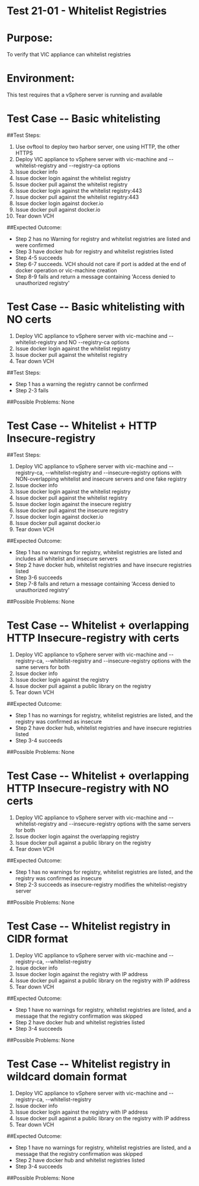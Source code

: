 Test 21-01 - Whitelist Registries
=======

# Purpose:
To verify that VIC appliance can whitelist registries

# Environment:
This test requires that a vSphere server is running and available

Test Case -- Basic whitelisting
=========

##Test Steps:
1. Use ovftool to deploy two harbor server, one using HTTP, the other HTTPS
2. Deploy VIC appliance to vSphere server with vic-machine and --whitelist-registry and --registry-ca options
3. Issue docker info
4. Issue docker login against the whitelist registry
5. Issue docker pull against the whitelist registry
6. Issue docker login against the whitelist registry:443
7. Issue docker pull against the whitelist registry:443
8. Issue docker login against docker.io
9. Issue docker pull against docker.io
10. Tear down VCH

##Expected Outcome:
* Step 2 has no Warning for registry and whitelist registries are listed and were confirmed
* Step 3 have docker hub for registry and whitelist registries listed
* Step 4-5 succeeds
* Step 6-7 succeeds.  VCH should not care if port is added at the end of docker operation or vic-machine creation
* Step 8-9 fails and return a message containing 'Access denied to unauthorized registry'


Test Case -- Basic whitelisting with NO certs
=========
1. Deploy VIC appliance to vSphere server with vic-machine and --whitelist-registry and NO --registry-ca options
2. Issue docker login against the whitelist registry
3. Issue docker pull against the whitelist registry
4. Tear down VCH

##Test Steps:
* Step 1 has a warning the registry cannot be confirmed
* Step 2-3 fails

##Possible Problems:
None


Test Case -- Whitelist + HTTP Insecure-registry
=========

##Test Steps:
1. Deploy VIC appliance to vSphere server with vic-machine and --registry-ca, --whitelist-registry and --insecure-registry options with NON-overlapping whitelist and insecure servers and one fake registry
2. Issue docker info
3. Issue docker login against the whitelist registry
4. Issue docker pull against the whitelist registry
5. Issue docker login against the insecure registry
6. Issue docker pull against the insecure registry
7. Issue docker login against docker.io
8. Issue docker pull against docker.io
9. Tear down VCH

##Expected Outcome:
* Step 1 has no warnings for registry, whitelist registries are listed and includes all whitelist and insecure servers
* Step 2 have docker hub, whitelist registries and have insecure registries listed
* Step 3-6 succeeds
* Step 7-8 fails and return a message containing 'Access denied to unauthorized registry'

##Possible Problems:
None


Test Case -- Whitelist + overlapping HTTP Insecure-registry with certs
=========

1. Deploy VIC appliance to vSphere server with vic-machine and --registry-ca, --whitelist-registry and --insecure-registry options with the same servers for both
2. Issue docker info
3. Issue docker login against the registry
4. Issue docker pull against a public library on the registry
5. Tear down VCH

##Expected Outcome:
* Step 1 has no warnings for registry, whitelist registries are listed, and the registry was confirmed as insecure
* Step 2 have docker hub, whitelist registries and have insecure registries listed
* Step 3-4 succeeds

##Possible Problems:
None


Test Case -- Whitelist + overlapping HTTP Insecure-registry with NO certs
=========

1. Deploy VIC appliance to vSphere server with vic-machine and --whitelist-registry and --insecure-registry options with the same servers for both
2. Issue docker login against the overlapping registry
3. Issue docker pull against a public library on the registry
4. Tear down VCH

##Expected Outcome:
* Step 1 has no warnings for registry, whitelist registries are listed, and the registry was confirmed as insecure
* Step 2-3 succeeds as insecure-registry modifies the whitelist-registry server

##Possible Problems:
None


Test Case -- Whitelist registry in CIDR format
=========

1. Deploy VIC appliance to vSphere server with vic-machine and --registry-ca, --whitelist-registry
2. Issue docker info
3. Issue docker login against the registry with IP address
4. Issue docker pull against a public library on the registry with IP address
5. Tear down VCH

##Expected Outcome:
* Step 1 have no warnings for registry, whitelist registries are listed, and a message that the registry confirmation was skipped
* Step 2 have docker hub and whitelist registries listed
* Step 3-4 succeeds

##Possible Problems:
None


Test Case -- Whitelist registry in wildcard domain format
=========

1. Deploy VIC appliance to vSphere server with vic-machine and --registry-ca, --whitelist-registry
2. Issue docker info
3. Issue docker login against the registry with IP address
4. Issue docker pull against a public library on the registry with IP address
5. Tear down VCH

##Expected Outcome:
* Step 1 have no warnings for registry, whitelist registries are listed, and a message that the registry confirmation was skipped
* Step 2 have docker hub and whitelist registries listed
* Step 3-4 succeeds

##Possible Problems:
None

